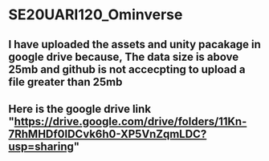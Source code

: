 # SE20UARI120_Ominverse
## I have uploaded the assets and unity pacakage in google drive because, The data size is above 25mb and github is not accecpting to upload a file greater than 25mb
## Here is the google drive link "https://drive.google.com/drive/folders/11Kn-7RhMHDf0lDCvk6h0-XP5VnZqmLDC?usp=sharing"
